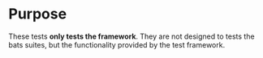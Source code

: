 # Purpose
These tests **only tests the framework**. They are not designed to tests the bats suites, but the functionality provided by the test framework.
